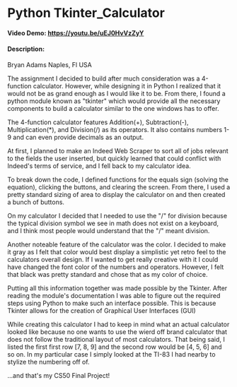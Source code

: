 # Python Tkinter_Calculator
#### Video Demo:  https://youtu.be/uEJ0HvVzZyY
#### Description:
Bryan Adams
Naples, Fl
USA

The assignment I decided to build after much consideration was a 4-function calculator.
However, while designing it in Python I realized that it would not be as grand enough as I would like it to be.
From there, I found a python module known as "tkinter" which would provide all the necessary components to build a 
calculator similar to the one windows has to offer.

The 4-function calculator features Addition(+), Subtraction(-), Multiplication(*), and Division(/)
as its operators. It also contains numbers 1-9 and can even provide decimals as an output.

At first, I planned to make an Indeed Web Scraper to sort all of jobs relevant to the fields the user
inserted, but quickly learned that could conflict with Indeed's terms of service, and I fell back to my calculator idea.

To break down the code, I defined functions for the equals sign (solving the equation), clicking the buttons, and 
clearing the screen. From there, I used a pretty standard sizing of area to display the calculator on and then created a
bunch of buttons.

On my calculator I decided that I needed to use the "/" for division because the typical division symbol we see in math does not
exist on a keyboard, and I think most people would understand that the "/" meant division.

Another noteable feature of the calculator was the color. I decided to make it gray as I felt that color would best display a simplistic yet retro feel
to the calculators overall design. If I wanted to get really creative with it I could have changed the font color of the numbers and operators. 
However, I felt that black was pretty standard and chose that as my color of choice.

Putting all this information together was made possible by the Tkinter. After reading the module's documentation I was able to figure out the 
required steps using Python to make such an interface possible.
This is because Tkinter allows for the creation of Graphical User Interfaces (GUI)

While creating this calculator I had to keep in mind what an actual calculator looked like because no one wants to use the wierd off brand calculator 
that does not follow the traditional layout of most calculators. That being said, I listed the first first row [7, 8, 9] and the second row would be [4, 5, 6] 
and so on. In my particular case I simply looked at the TI-83 I had nearby to stylize the numbering off of.

...and that's my CS50 Final Project!
